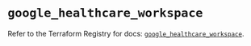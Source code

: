 # `google_healthcare_workspace`

Refer to the Terraform Registry for docs: [`google_healthcare_workspace`](https://registry.terraform.io/providers/hashicorp/google/6.49.2/docs/resources/healthcare_workspace).
